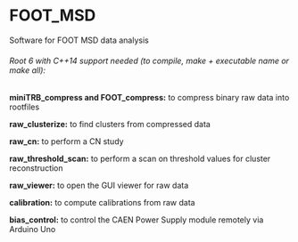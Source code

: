 # FOOT_MSD
Software for FOOT MSD data analysis

###### Root 6 with C++14 support needed (to compile, *make + executable name* or *make all*):

**miniTRB_compress and FOOT_compress:** to compress binary raw data into rootfiles

**raw_clusterize:** to find clusters from compressed data

**raw_cn:** to perform a CN study

**raw_threshold_scan:** to perform a scan on threshold values for cluster reconstruction

**raw_viewer:** to open the GUI viewer for raw data

**calibration:** to compute calibrations from raw data

**bias_control:** to control the CAEN Power Supply module remotely via Arduino Uno 
